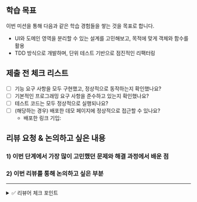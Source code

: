 ## 학습 목표

이번 미션을 통해 다음과 같은 학습 경험들을 쌓는 것을 목표로 합니다.

- UI와 도메인 영역을 분리할 수 있는 설계를 고민해보고, 목적에 맞게 객체와 함수를 활용
- TDD 방식으로 개발하며, 단위 테스트 기반으로 점진적인 리팩터링

## 제출 전 체크 리스트

<!-- 리뷰를 요청하기 전, 다음 항목들을 기본적으로 확인해 주세요. -->

- [ ] 기능 요구 사항을 모두 구현했고, 정상적으로 동작하는지 확인했나요?
- [ ] 기본적인 프로그래밍 요구 사항을 준수하고 있는지 확인했나요?
- [ ] 테스트 코드는 모두 정상적으로 실행되나요?
- [ ] (해당하는 경우) 배포한 데모 페이지에 정상적으로 접근할 수 있나요?
  - 배포한 링크 기입:

## 리뷰 요청 & 논의하고 싶은 내용

<!-- PR 작성자로서, 코드만으로는 알기 어려운 작성자의 의도와 문제 해결 과정에 대해 공유해 주세요.
이 PR에서 달성해야 하는 학습 목표를 잘 달성하고 있는지 스스로 확인하며, 피드백 받을 수 있는 내용일지 점검해 보세요.
리뷰어에게 정답을 묻기보다 고민하고 의사 결정한 과정에 대해 공유하고 이에 대한 피드백을 받으며 대화해보기를 권장합니다. -->

### 1) 이번 단계에서 가장 많이 고민했던 문제와 해결 과정에서 배운 점

<!-- 구현 과정에서 가장 어려웠던 점이나 많이 고민한 점은 무엇인가요?
이를 해결하기 위해 어떤 방법들을 검토하고 시도했으며, 그 과정에서 새롭게 배운 점이 있나요? -->

### 2) 이번 리뷰를 통해 논의하고 싶은 부분

<!-- 구현한 코드와 학습 목표와 관련해 피드백을 받고 싶은 부분이나, 함께 논의해보고 싶은 점 -->

---

<details>
<summary>✅ 리뷰어 체크 포인트</summary>
<!-- 리뷰어가 이 PR을 검토할 때 중점적으로 확인할 사항입니다.-->

### 1단계

- [ ] UI를 컴포넌트 단위로 분리했는가?
- [ ] 재사용 가능한 컴포넌트를 고려했는가?
- [ ] 주요 기능 시나리오에 대한 E2E 테스트를 작성했는가?

### 2단계

- [ ] 오류 상황(예: 잘못된 입력)에 대해서도 테스트 케이스를 정의했는가?
- [ ] 타입 정의를 적절히 사용하여 컴파일 오류 없이 안정적으로 동작하는가?
- [ ] 로컬/배포 환경에서 테스트가 정상적으로 동작하는지 확인했는가?

</details>
